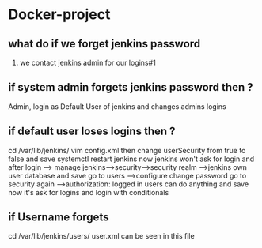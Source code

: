 # Docker-project
## what do if we forget jenkins password
1. we contact jenkins admin for our logins#1
## if system admin forgets jenkins password then ?
Admin, login as Default User of jenkins and changes admins logins
## if default user loses logins then ?
cd /var/lib/jenkins/
vim config.xml
then change userSecurity from true to false and save
systemctl restart jenkins
now jenkins won't ask for login and after login --> manage jenkins-->security-->security realm -->jenkins own user database and save
go to users -->configure change password
go to security again -->authorization: logged in users can do anything and save 
now it's ask for logins and login with conditionals
## if Username forgets
cd /var/lib/jenkins/users/ 
user.xml can be seen in this file
